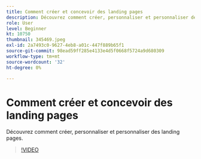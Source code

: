 ```yaml
---
title: Comment créer et concevoir des landing pages
description: Découvrez comment créer, personnaliser et personnaliser des landing pages.
role: User
level: Beginner
kt: 10750
thumbnail: 345469.jpeg
exl-id: 2a7493c0-9627-4eb8-a01c-447f889b65f1
source-git-commit: 98ead59ff285e4133e4d5f0668f5724a9d680309
workflow-type: tm+mt
source-wordcount: '32'
ht-degree: 0%

---
```


# Comment créer et concevoir des landing pages

Découvrez comment créer, personnaliser et personnaliser des landing pages.

>[!VIDEO](https://video.tv.adobe.com/v/345469/?quality=12&learn=on)
